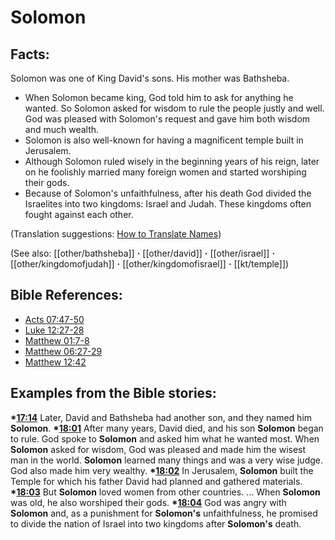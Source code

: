 # Solomon #

## Facts: ##

Solomon was one of King David's sons. His mother was Bathsheba.

* When Solomon became king, God told him to ask for anything he wanted. So Solomon asked for wisdom to rule the people justly and well. God was pleased with Solomon's request and gave him both wisdom and much wealth.
* Solomon is also well-known for having a magnificent temple built in Jerusalem.
* Although Solomon ruled wisely in the beginning years of his reign, later on he foolishly married many foreign women and started worshiping their gods. 
* Because of Solomon's unfaithfulness, after his death God divided the Israelites into two kingdoms: Israel and Judah. These kingdoms often fought against each other.

(Translation suggestions: [How to Translate Names](en/ta-vol1/translate/man/translate-names))

(See also: [[other/bathsheba]] **·** [[other/david]] **·** [[other/israel]] **·** [[other/kingdomofjudah]] **·** [[other/kingdomofisrael]] **·** [[kt/temple]])

## Bible References: ##

* [Acts 07:47-50](en/tn/act/help/07/47)
* [Luke 12:27-28](en/tn/luk/help/12/27)
* [Matthew 01:7-8](en/tn/mat/help/01/07)
* [Matthew 06:27-29](en/tn/mat/help/06/27)
* [Matthew 12:42](en/tn/mat/help/12/42)

## Examples from the Bible stories: ##

  __*[17:14](en/tn/obs/help/17/14)__ Later,  David and Bathsheba had another son, and they named him __Solomon__.
  __*[18:01](en/tn/obs/help/18/01)__ After many years, David died, and his son __Solomon__ began to rule. God spoke to __Solomon__ and asked him what he wanted most. When __Solomon__ asked for wisdom, God was pleased and made him the wisest man in the world. __Solomon__ learned many things and was a very wise judge. God also made him very wealthy.
  __*[18:02](en/tn/obs/help/18/02)__ In Jerusalem, __Solomon__ built the Temple for which his father David had planned and gathered materials.
  __*[18:03](en/tn/obs/help/18/03)__ But __Solomon__ loved women from other countries. ... When __Solomon__ was old, he also worshiped their gods.
  __*[18:04](en/tn/obs/help/18/04)__ God was angry with __Solomon__ and, as a punishment for __Solomon's__ unfaithfulness, he promised to divide the nation of Israel into two kingdoms after __Solomon's__ death.